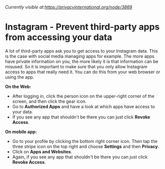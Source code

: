 *Currently visible at:https://privacyinternational.org/node/3869*

# Instagram - Prevent third-party apps from accessing your data


A lot of third-party apps ask you to get access to your Instagram data. This is the case with social media managing apps for example. The more apps have private information on you, the more likely it is that information can be misused. So it is important to make sure that you only allow Instagram access to apps that really need it. You can do this from your web browser or using the app.

**On the Web:**

* After logging in, click the person icon on the upper-right corner of the screen, and then click the gear icon.
* Go to **Authorized Apps** and have a look at which apps have access to your data.
* If you see any app that shouldn't be there you can just click **Revoke Access**.

**On mobile app:**

* Go to your profile by clicking the bottom right corner icon. Then tap the three stripe icon on the top right and choose **Settings** and then **Privacy**.
* Click on **Apps and Websites**.
* Again, if you see any app that shouldn't be there you can just click **Revoke Access**.

 
